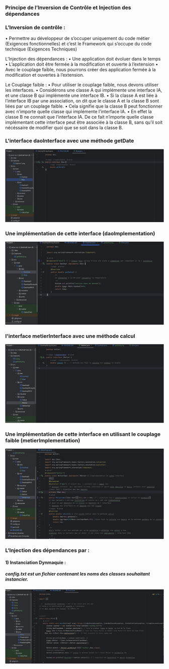 <h3> Principe de l’Inversion de Contrôle et Injection des dépendances </h3>
<h3> L’Inversion de contrôle :</h3>
<p> • Permettre au développeur de s’occuper uniquement du code métier (Exigences fonctionnelles) et c’est le Framework qui s’occupe du code technique (Exigences Techniques)

L’Injection des dépendances :
• Une application doit évoluer dans le temps
• L’application doit être fermée à la modification et ouverte à l’extension
• Avec le couplage faible, nous pourrons créer des application fermée à la modification et ouvertes à l’extension.

Le Couplage faible :
• Pour utiliser le couplage faible, nous devons utiliser les interfaces. • Considérons une classe A qui implémente une interface IA, et une classe B qui implémente une interface IB.
• Si la classe A est liée à l’interface IB par une association, on dit que le classe A et la classe B sont liées par un couplage faible.
• Cela signifie que la classe B peut fonctionner avec n’importe quelle classe qui implémente l’interface IA.
• En effet la classe B ne connait que l’interface IA. De ce fait n’importe quelle classe implémentant cette interface peut être associée à la classe B, sans qu’il soit nécéssaire de modifier quoi que se soit dans la classe B.</p>

<h3>L'interface daoInterface avec une méthode getDate</h3>

<img src="Captures/getDate.png">

<h3>Une implémentation de cette interface (daoImplementation)</h3>
<img src="Captures/2.png">

<h3>l'interface metierInterface avec une méthode calcul</h3>
<img src="Captures/3.png">

<h3>Une implémentation de cette interface en utilisant le couplage faible (metierImplementation)</h3>
<img src="Captures/4.png">

<h3>L’Injection des dépendances par : </h3>
<h4> 1) Instanciation Dynmaquie :  </h4>
<h5> config.txt est un fichier contenant les noms des classes souhaitant instancier.</h5>
<img src="Captures/5.png">









